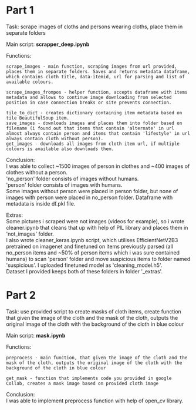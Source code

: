 # Part 1

Task: scrape images of cloths and persons wearing cloths, place them in separate folders

Main script: **scrapper_deep.ipynb**

Functions:  

    scrape_images - main function, scraping images from url provided, places them in separate folders. Saves and returns metadata dataframe, which contains cloth title, data-itemid, url for parsing and list of available colours.  
  
    scrape_images_frompos - helper function, accepts dataframe with items metadata and allows to continue image downloading from selected position in case connection breaks or site prevents connection.  
  
    tile_to_dict - creates dictionary containing item metadata based on tile BeautifulSoup item.  
    save_images - downloads images and places them into folder based on filename (i found out that items that contain 'alternate' in url almost always contain person and items that contain 'lifestyle' in url always contain cloth without person).  
    get_images - downloads all images from cloth item url, if multiple colours is available also downloads them.  
  
Conclusion:  
    I was able to collect ~1500 images of person in clothes and ~400 images of clothes without a person.  
    'no_person' folder consists of images without humans.  
    'person' folder consists of images with humans.  
    Some images without person were placed in person folder, but none of images with person were placed in no_person folder.
    Dataframe with metadata is inside df.pkl file.
  
Extras:  
    Some pictures i scraped were not images (videos for example), so i wrote cleaner.ipynb that cleans that up with help of PIL library and places them in 'not_images' folder.  
    I also wrote cleaner_keras.ipynb script, which utilises EfficientNetV2B3 pretrained on imagenet and finetuned on items previously parsed (all no_person items and ~50% of person items which i was sure contained humans) to scan 'person' folder and move suspicious items to folder named 'suspicious'. I uploaded finetuned model as 'cleaning_model.h5'.  
    Dataset I provided keeps both of these folders in folder '_extras'.

# Part 2

Task: use provided script to create masks of cloth items, create function that given the image of the cloth and the mask of the cloth, outputs the original image of the cloth with the background of the cloth in blue colour

Main script: **mask.ipynb**

Functions:

    preprocess - main function, that given the image of the cloth and the mask of the cloth, outputs the original image of the cloth with the background of the cloth in blue colour

    get_mask - function that implements code you provided in google Collab, creates a mask image based on provided cloth image

Conclusion:  
    I was able to implement preprocess function with help of open_cv library.